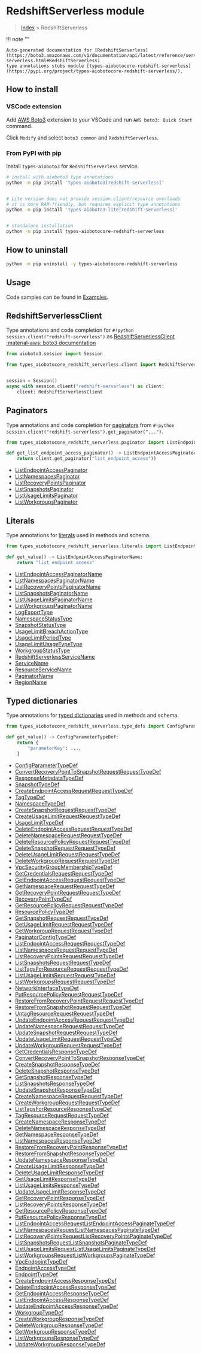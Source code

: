 # RedshiftServerless module

> [Index](../README.md) > RedshiftServerless


!!! note ""

    Auto-generated documentation for [RedshiftServerless](https://boto3.amazonaws.com/v1/documentation/api/latest/reference/services/redshift-serverless.html#RedshiftServerless)
    type annotations stubs module [types-aiobotocore-redshift-serverless](https://pypi.org/project/types-aiobotocore-redshift-serverless/).

## How to install

### VSCode extension

Add [AWS Boto3](https://marketplace.visualstudio.com/items?itemName=Boto3typed.boto3-ide)
extension to your VSCode and run `AWS boto3: Quick Start` command.

Click `Modify` and select `boto3 common` and `RedshiftServerless`.

### From PyPI with pip

Install `types-aioboto3` for `RedshiftServerless` service.

```bash
# install with aioboto3 type annotations
python -m pip install 'types-aioboto3[redshift-serverless]'


# Lite version does not provide session.client/resource overloads
# it is more RAM-friendly, but requires explicit type annotations
python -m pip install 'types-aioboto3-lite[redshift-serverless]'


# standalone installation
python -m pip install types-aiobotocore-redshift-serverless
```



## How to uninstall

```bash
python -m pip uninstall -y types-aiobotocore-redshift-serverless
```

## Usage

Code samples can be found in [Examples](./usage.md).

## RedshiftServerlessClient

Type annotations and code completion for  `#!python session.client("redshift-serverless")` as [RedshiftServerlessClient](./client.md)
[:material-aws: boto3 documentation](https://boto3.amazonaws.com/v1/documentation/api/latest/reference/services/redshift-serverless.html#RedshiftServerless.Client)

```python title="Usage example"
from aioboto3.session import Session

from types_aiobotocore_redshift_serverless.client import RedshiftServerlessClient


session = Session()
async with session.client("redshift-serverless") as client:
    client: RedshiftServerlessClient
```


## Paginators

Type annotations and code completion for
[paginators](./paginators.md)
from `#!python session.client("redshift-serverless").get_paginator("...")`.

```python title="Usage example"
from types_aiobotocore_redshift_serverless.paginator import ListEndpointAccessPaginator

def get_list_endpoint_access_paginator() -> ListEndpointAccessPaginator:
    return client.get_paginator("list_endpoint_access"))
```

- [ListEndpointAccessPaginator](./paginators.md#listendpointaccesspaginator)
- [ListNamespacesPaginator](./paginators.md#listnamespacespaginator)
- [ListRecoveryPointsPaginator](./paginators.md#listrecoverypointspaginator)
- [ListSnapshotsPaginator](./paginators.md#listsnapshotspaginator)
- [ListUsageLimitsPaginator](./paginators.md#listusagelimitspaginator)
- [ListWorkgroupsPaginator](./paginators.md#listworkgroupspaginator)








## Literals

Type annotations for [literals](./literals.md) used in methods and schema.

```python title="Usage example"
from types_aiobotocore_redshift_serverless.literals import ListEndpointAccessPaginatorName

def get_value() -> ListEndpointAccessPaginatorName:
    return "list_endpoint_access"
```

- [ListEndpointAccessPaginatorName](./literals.md#listendpointaccesspaginatorname)
- [ListNamespacesPaginatorName](./literals.md#listnamespacespaginatorname)
- [ListRecoveryPointsPaginatorName](./literals.md#listrecoverypointspaginatorname)
- [ListSnapshotsPaginatorName](./literals.md#listsnapshotspaginatorname)
- [ListUsageLimitsPaginatorName](./literals.md#listusagelimitspaginatorname)
- [ListWorkgroupsPaginatorName](./literals.md#listworkgroupspaginatorname)
- [LogExportType](./literals.md#logexporttype)
- [NamespaceStatusType](./literals.md#namespacestatustype)
- [SnapshotStatusType](./literals.md#snapshotstatustype)
- [UsageLimitBreachActionType](./literals.md#usagelimitbreachactiontype)
- [UsageLimitPeriodType](./literals.md#usagelimitperiodtype)
- [UsageLimitUsageTypeType](./literals.md#usagelimitusagetypetype)
- [WorkgroupStatusType](./literals.md#workgroupstatustype)
- [RedshiftServerlessServiceName](./literals.md#redshiftserverlessservicename)
- [ServiceName](./literals.md#servicename)
- [ResourceServiceName](./literals.md#resourceservicename)
- [PaginatorName](./literals.md#paginatorname)
- [RegionName](./literals.md#regionname)




## Typed dictionaries

Type annotations for [typed dictionaries](./type_defs.md) used in methods and schema.

```python title="Usage example"
from types_aiobotocore_redshift_serverless.type_defs import ConfigParameterTypeDef

def get_value() -> ConfigParameterTypeDef:
    return {
        "parameterKey": ...,
    }
```

- [ConfigParameterTypeDef](./type_defs.md#configparametertypedef)
- [ConvertRecoveryPointToSnapshotRequestRequestTypeDef](./type_defs.md#convertrecoverypointtosnapshotrequestrequesttypedef)
- [ResponseMetadataTypeDef](./type_defs.md#responsemetadatatypedef)
- [SnapshotTypeDef](./type_defs.md#snapshottypedef)
- [CreateEndpointAccessRequestRequestTypeDef](./type_defs.md#createendpointaccessrequestrequesttypedef)
- [TagTypeDef](./type_defs.md#tagtypedef)
- [NamespaceTypeDef](./type_defs.md#namespacetypedef)
- [CreateSnapshotRequestRequestTypeDef](./type_defs.md#createsnapshotrequestrequesttypedef)
- [CreateUsageLimitRequestRequestTypeDef](./type_defs.md#createusagelimitrequestrequesttypedef)
- [UsageLimitTypeDef](./type_defs.md#usagelimittypedef)
- [DeleteEndpointAccessRequestRequestTypeDef](./type_defs.md#deleteendpointaccessrequestrequesttypedef)
- [DeleteNamespaceRequestRequestTypeDef](./type_defs.md#deletenamespacerequestrequesttypedef)
- [DeleteResourcePolicyRequestRequestTypeDef](./type_defs.md#deleteresourcepolicyrequestrequesttypedef)
- [DeleteSnapshotRequestRequestTypeDef](./type_defs.md#deletesnapshotrequestrequesttypedef)
- [DeleteUsageLimitRequestRequestTypeDef](./type_defs.md#deleteusagelimitrequestrequesttypedef)
- [DeleteWorkgroupRequestRequestTypeDef](./type_defs.md#deleteworkgrouprequestrequesttypedef)
- [VpcSecurityGroupMembershipTypeDef](./type_defs.md#vpcsecuritygroupmembershiptypedef)
- [GetCredentialsRequestRequestTypeDef](./type_defs.md#getcredentialsrequestrequesttypedef)
- [GetEndpointAccessRequestRequestTypeDef](./type_defs.md#getendpointaccessrequestrequesttypedef)
- [GetNamespaceRequestRequestTypeDef](./type_defs.md#getnamespacerequestrequesttypedef)
- [GetRecoveryPointRequestRequestTypeDef](./type_defs.md#getrecoverypointrequestrequesttypedef)
- [RecoveryPointTypeDef](./type_defs.md#recoverypointtypedef)
- [GetResourcePolicyRequestRequestTypeDef](./type_defs.md#getresourcepolicyrequestrequesttypedef)
- [ResourcePolicyTypeDef](./type_defs.md#resourcepolicytypedef)
- [GetSnapshotRequestRequestTypeDef](./type_defs.md#getsnapshotrequestrequesttypedef)
- [GetUsageLimitRequestRequestTypeDef](./type_defs.md#getusagelimitrequestrequesttypedef)
- [GetWorkgroupRequestRequestTypeDef](./type_defs.md#getworkgrouprequestrequesttypedef)
- [PaginatorConfigTypeDef](./type_defs.md#paginatorconfigtypedef)
- [ListEndpointAccessRequestRequestTypeDef](./type_defs.md#listendpointaccessrequestrequesttypedef)
- [ListNamespacesRequestRequestTypeDef](./type_defs.md#listnamespacesrequestrequesttypedef)
- [ListRecoveryPointsRequestRequestTypeDef](./type_defs.md#listrecoverypointsrequestrequesttypedef)
- [ListSnapshotsRequestRequestTypeDef](./type_defs.md#listsnapshotsrequestrequesttypedef)
- [ListTagsForResourceRequestRequestTypeDef](./type_defs.md#listtagsforresourcerequestrequesttypedef)
- [ListUsageLimitsRequestRequestTypeDef](./type_defs.md#listusagelimitsrequestrequesttypedef)
- [ListWorkgroupsRequestRequestTypeDef](./type_defs.md#listworkgroupsrequestrequesttypedef)
- [NetworkInterfaceTypeDef](./type_defs.md#networkinterfacetypedef)
- [PutResourcePolicyRequestRequestTypeDef](./type_defs.md#putresourcepolicyrequestrequesttypedef)
- [RestoreFromRecoveryPointRequestRequestTypeDef](./type_defs.md#restorefromrecoverypointrequestrequesttypedef)
- [RestoreFromSnapshotRequestRequestTypeDef](./type_defs.md#restorefromsnapshotrequestrequesttypedef)
- [UntagResourceRequestRequestTypeDef](./type_defs.md#untagresourcerequestrequesttypedef)
- [UpdateEndpointAccessRequestRequestTypeDef](./type_defs.md#updateendpointaccessrequestrequesttypedef)
- [UpdateNamespaceRequestRequestTypeDef](./type_defs.md#updatenamespacerequestrequesttypedef)
- [UpdateSnapshotRequestRequestTypeDef](./type_defs.md#updatesnapshotrequestrequesttypedef)
- [UpdateUsageLimitRequestRequestTypeDef](./type_defs.md#updateusagelimitrequestrequesttypedef)
- [UpdateWorkgroupRequestRequestTypeDef](./type_defs.md#updateworkgrouprequestrequesttypedef)
- [GetCredentialsResponseTypeDef](./type_defs.md#getcredentialsresponsetypedef)
- [ConvertRecoveryPointToSnapshotResponseTypeDef](./type_defs.md#convertrecoverypointtosnapshotresponsetypedef)
- [CreateSnapshotResponseTypeDef](./type_defs.md#createsnapshotresponsetypedef)
- [DeleteSnapshotResponseTypeDef](./type_defs.md#deletesnapshotresponsetypedef)
- [GetSnapshotResponseTypeDef](./type_defs.md#getsnapshotresponsetypedef)
- [ListSnapshotsResponseTypeDef](./type_defs.md#listsnapshotsresponsetypedef)
- [UpdateSnapshotResponseTypeDef](./type_defs.md#updatesnapshotresponsetypedef)
- [CreateNamespaceRequestRequestTypeDef](./type_defs.md#createnamespacerequestrequesttypedef)
- [CreateWorkgroupRequestRequestTypeDef](./type_defs.md#createworkgrouprequestrequesttypedef)
- [ListTagsForResourceResponseTypeDef](./type_defs.md#listtagsforresourceresponsetypedef)
- [TagResourceRequestRequestTypeDef](./type_defs.md#tagresourcerequestrequesttypedef)
- [CreateNamespaceResponseTypeDef](./type_defs.md#createnamespaceresponsetypedef)
- [DeleteNamespaceResponseTypeDef](./type_defs.md#deletenamespaceresponsetypedef)
- [GetNamespaceResponseTypeDef](./type_defs.md#getnamespaceresponsetypedef)
- [ListNamespacesResponseTypeDef](./type_defs.md#listnamespacesresponsetypedef)
- [RestoreFromRecoveryPointResponseTypeDef](./type_defs.md#restorefromrecoverypointresponsetypedef)
- [RestoreFromSnapshotResponseTypeDef](./type_defs.md#restorefromsnapshotresponsetypedef)
- [UpdateNamespaceResponseTypeDef](./type_defs.md#updatenamespaceresponsetypedef)
- [CreateUsageLimitResponseTypeDef](./type_defs.md#createusagelimitresponsetypedef)
- [DeleteUsageLimitResponseTypeDef](./type_defs.md#deleteusagelimitresponsetypedef)
- [GetUsageLimitResponseTypeDef](./type_defs.md#getusagelimitresponsetypedef)
- [ListUsageLimitsResponseTypeDef](./type_defs.md#listusagelimitsresponsetypedef)
- [UpdateUsageLimitResponseTypeDef](./type_defs.md#updateusagelimitresponsetypedef)
- [GetRecoveryPointResponseTypeDef](./type_defs.md#getrecoverypointresponsetypedef)
- [ListRecoveryPointsResponseTypeDef](./type_defs.md#listrecoverypointsresponsetypedef)
- [GetResourcePolicyResponseTypeDef](./type_defs.md#getresourcepolicyresponsetypedef)
- [PutResourcePolicyResponseTypeDef](./type_defs.md#putresourcepolicyresponsetypedef)
- [ListEndpointAccessRequestListEndpointAccessPaginateTypeDef](./type_defs.md#listendpointaccessrequestlistendpointaccesspaginatetypedef)
- [ListNamespacesRequestListNamespacesPaginateTypeDef](./type_defs.md#listnamespacesrequestlistnamespacespaginatetypedef)
- [ListRecoveryPointsRequestListRecoveryPointsPaginateTypeDef](./type_defs.md#listrecoverypointsrequestlistrecoverypointspaginatetypedef)
- [ListSnapshotsRequestListSnapshotsPaginateTypeDef](./type_defs.md#listsnapshotsrequestlistsnapshotspaginatetypedef)
- [ListUsageLimitsRequestListUsageLimitsPaginateTypeDef](./type_defs.md#listusagelimitsrequestlistusagelimitspaginatetypedef)
- [ListWorkgroupsRequestListWorkgroupsPaginateTypeDef](./type_defs.md#listworkgroupsrequestlistworkgroupspaginatetypedef)
- [VpcEndpointTypeDef](./type_defs.md#vpcendpointtypedef)
- [EndpointAccessTypeDef](./type_defs.md#endpointaccesstypedef)
- [EndpointTypeDef](./type_defs.md#endpointtypedef)
- [CreateEndpointAccessResponseTypeDef](./type_defs.md#createendpointaccessresponsetypedef)
- [DeleteEndpointAccessResponseTypeDef](./type_defs.md#deleteendpointaccessresponsetypedef)
- [GetEndpointAccessResponseTypeDef](./type_defs.md#getendpointaccessresponsetypedef)
- [ListEndpointAccessResponseTypeDef](./type_defs.md#listendpointaccessresponsetypedef)
- [UpdateEndpointAccessResponseTypeDef](./type_defs.md#updateendpointaccessresponsetypedef)
- [WorkgroupTypeDef](./type_defs.md#workgrouptypedef)
- [CreateWorkgroupResponseTypeDef](./type_defs.md#createworkgroupresponsetypedef)
- [DeleteWorkgroupResponseTypeDef](./type_defs.md#deleteworkgroupresponsetypedef)
- [GetWorkgroupResponseTypeDef](./type_defs.md#getworkgroupresponsetypedef)
- [ListWorkgroupsResponseTypeDef](./type_defs.md#listworkgroupsresponsetypedef)
- [UpdateWorkgroupResponseTypeDef](./type_defs.md#updateworkgroupresponsetypedef)


